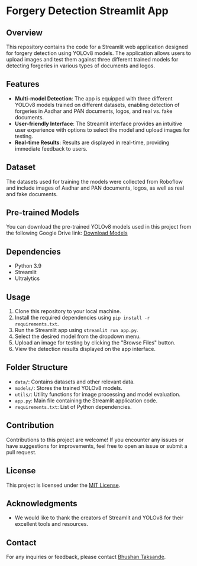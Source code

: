 # Forgery Detection Streamlit App

## Overview
This repository contains the code for a Streamlit web application designed for forgery detection using YOLOv8 models. The application allows users to upload images and test them against three different trained models for detecting forgeries in various types of documents and logos.

## Features
- **Multi-model Detection**: The app is equipped with three different YOLOv8 models trained on different datasets, enabling detection of forgeries in Aadhar and PAN documents, logos, and real vs. fake documents.
- **User-friendly Interface**: The Streamlit interface provides an intuitive user experience with options to select the model and upload images for testing.
- **Real-time Results**: Results are displayed in real-time, providing immediate feedback to users.

## Dataset
The datasets used for training the models were collected from Roboflow and include images of Aadhar and PAN documents, logos, as well as real and fake documents.

## Pre-trained Models
You can download the pre-trained YOLOv8 models used in this project from the following Google Drive link:
[Download Models](https://drive.google.com/drive/folders/1uMpeEv0xmbZBVJm2qREMBp9rvt32hQd6?usp=drive_link)

## Dependencies
- Python 3.9
- Streamlit
- Ultralytics


## Usage
1. Clone this repository to your local machine.
2. Install the required dependencies using `pip install -r requirements.txt`.
3. Run the Streamlit app using `streamlit run app.py`.
4. Select the desired model from the dropdown menu.
5. Upload an image for testing by clicking the "Browse Files" button.
6. View the detection results displayed on the app interface.

## Folder Structure
- `data/`: Contains datasets and other relevant data.
- `models/`: Stores the trained YOLOv8 models.
- `utils/`: Utility functions for image processing and model evaluation.
- `app.py`: Main file containing the Streamlit application code.
- `requirements.txt`: List of Python dependencies.

## Contribution
Contributions to this project are welcome! If you encounter any issues or have suggestions for improvements, feel free to open an issue or submit a pull request.

## License
This project is licensed under the [MIT License](LICENSE).

## Acknowledgments
- We would like to thank the creators of Streamlit and YOLOv8 for their excellent tools and resources.

## Contact
For any inquiries or feedback, please contact [Bhushan Taksande](mailto:bhushant731@gmail.com).
